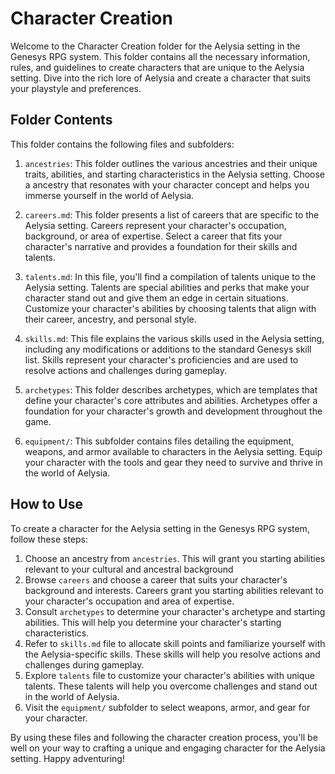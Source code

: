# Character Creation

Welcome to the Character Creation folder for the Aelysia setting in the Genesys RPG system. This folder contains all the necessary information, rules, and guidelines to create characters that are unique to the Aelysia setting. Dive into the rich lore of Aelysia and create a character that suits your playstyle and preferences.

## Folder Contents

This folder contains the following files and subfolders:

1. `ancestries`: This folder outlines the various ancestries and their unique traits, abilities, and starting characteristics in the Aelysia setting. Choose a ancestry that resonates with your character concept and helps you immerse yourself in the world of Aelysia.

2. `careers.md`: This folder presents a list of careers that are specific to the Aelysia setting. Careers represent your character's occupation, background, or area of expertise. Select a career that fits your character's narrative and provides a foundation for their skills and talents.

3. `talents.md`: In this file, you'll find a compilation of talents unique to the Aelysia setting. Talents are special abilities and perks that make your character stand out and give them an edge in certain situations. Customize your character's abilities by choosing talents that align with their career, ancestry, and personal style.

4. `skills.md`: This file explains the various skills used in the Aelysia setting, including any modifications or additions to the standard Genesys skill list. Skills represent your character's proficiencies and are used to resolve actions and challenges during gameplay.

5. `archetypes`: This folder describes archetypes, which are templates that define your character's core attributes and abilities. Archetypes offer a foundation for your character's growth and development throughout the game.

6. `equipment/`: This subfolder contains files detailing the equipment, weapons, and armor available to characters in the Aelysia setting. Equip your character with the tools and gear they need to survive and thrive in the world of Aelysia.

## How to Use

To create a character for the Aelysia setting in the Genesys RPG system, follow these steps:

1. Choose an ancestry from `ancestries`. This will grant you starting abilities relevant to your cultural and ancestral background
2. Browse `careers` and choose a career that suits your character's background and interests. Careers grant you starting abilities relevant to your character's occupation and area of expertise.
3. Consult `archetypes`  to determine your character's archetype and starting abilities. This will help you determine your character's starting characteristics.
4. Refer to `skills.md` file to allocate skill points and familiarize yourself with the Aelysia-specific skills. These skills will help you resolve actions and challenges during gameplay.
5. Explore `talents` file to customize your character's abilities with unique talents. These talents will help you overcome challenges and stand out in the world of Aelysia.
6. Visit the `equipment/` subfolder to select weapons, armor, and gear for your character.

By using these files and following the character creation process, you'll be well on your way to crafting a unique and engaging character for the Aelysia setting. Happy adventuring!
